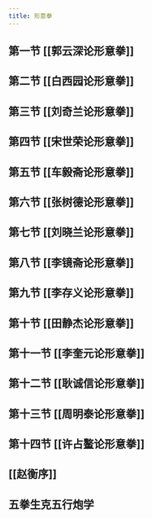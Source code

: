 ```yaml
---
title: 形意拳
---
```


## 第一节 [[郭云深论形意拳]]

## 第二节 [[白西园论形意拳]]
## 第三节 [[刘奇兰论形意拳]]
## 第四节 [[宋世荣论形意拳]]
## 第五节 [[车毅斋论形意拳]]
## 第六节 [[张树德论形意拳]]
## 第七节 [[刘晓兰论形意拳]]
## 第八节 [[李镜斋论形意拳]]
## 第九节 [[李存义论形意拳]]
## 第十节 [[田静杰论形意拳]]
## 第十一节 [[李奎元论形意拳]]
## 第十二节 [[耿诚信论形意拳]]
## 第十三节 [[周明泰论形意拳]]
## 第十四节 [[许占鳌论形意拳]]
## [[赵衡序]]
## 五拳生克五行炮学

